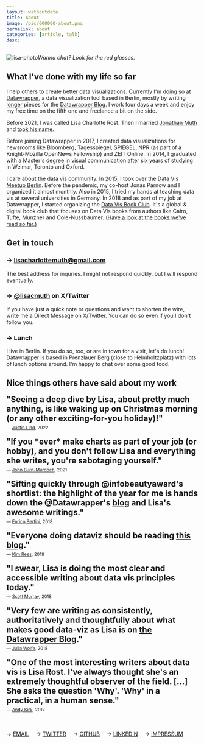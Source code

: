 ```yaml
---
layout: withoutdate
title: About
image: /pic/000000-about.png
permalink: about
categories: [article, talk]
desc:
---
```


![lisa-photo](/pic/0000-lisahead3.jpg)*Wanna chat? Look for the red glasses.*

## What I've done with my life so far

I help others to create better data visualizations. Currently I'm doing so at [Datawrapper](https://www.datawrapper.de/), a data visualization tool based in Berlin, mostly by writing [longer](https://www.datawrapper.de/blog/category/datavis-dos-and-donts/) pieces for the [Datawrapper Blog](https://www.datawrapper.de/blog/). I work four days a week and enjoy my free time on the fifth one and freelance a bit on the side.

Before 2021, I was called Lisa Charlotte Rost. Then I married [Jonathan Muth](https://jonathanmuth.com/) and [took his name](https://lisacharlottemuth.com/muth).

Before joining Datawrapper in 2017, I created data visualizations for newsrooms like Bloomberg, Tagesspiegel, SPIEGEL, NPR (as part of a Knight-Mozilla OpenNews Fellowship) and ZEIT Online. In 2014, I graduated with a Master's degree in visual communication after six years of studying in Weimar, Toronto and Oxford.

I care about the data vis community. In 2015, I took over the [Data Vis Meetup Berlin](https://www.meetup.com/Data-Visualization-Berlin/events/). Before the pandemic, my co-host Jonas Parnow and I organized it almost monthly. Also in 2015, I tried my hands at teaching data vis at several universities in Germany. In 2018 and as part of my job at Datawrapper, I started organizing the [Data Vis Book Club](https://twitter.com/datavisclub). It's a global & digital book club that focuses on Data Vis books from authors like Cairo, Tufte, Munzner and Cole-Nussbaumer. [(Have a look at the books we've read so far.)](https://www.datawrapper.de/blog/tags/bookclub/)


## Get in touch

### &rarr;  [lisacharlottemuth@gmail.com](mailto:lisacharlottemuth@gmail.com)
The best address for inquries. I might not respond quickly, but  I will respond eventually.

### &rarr;  [@lisacmuth](https://x.com/lisacmuth) on X/Twitter
If you have just a quick note or questions and want to shorten the wire, write me a Direct Message on X/Twitter. You can do so even if you I don't follow you.

### &rarr;  Lunch
I live in Berlin. If you do so, too, or are in town for a visit, let's do lunch! Datawrapper is based in Prenzlauer Berg (close to Helmholtzplatz) with lots of lunch options around. I'm happy to chat over some good food.


## Nice things others have said about my work

<p>

<h2 style="margin-top: 0px; margin-bottom: 5px;">"Seeing a deep dive by Lisa, about pretty much anything, is like waking up on Christmas morning (or any other exciting-for-you holiday)!"</h2>
<small>— <a href="https://twitter.com/montanajustin/status/1569327921881567234">Justin Lind</a>, 2022</small><br><br>

<h2 style="margin-top: 0px; margin-bottom: 5px;">"If you *ever* make charts as part of your job (or hobby), and you don't follow Lisa and everything she writes, you're sabotaging yourself."</h2>
<small>— <a href="https://twitter.com/jburnmurdoch/status/1372131687585488896">John Burn-Murdoch</a>, 2021</small><br><br>

<h2 style="margin-top: 0px; margin-bottom: 5px;">"Sifting quickly through @infobeautyaward's shortlist: the highlight of the year for me is hands down the @Datawrapper's <a href="https://www.datawrapper.de/blog/">blog</a> and Lisa's awesome writings."</h2>
<small>— <a href="https://twitter.com/FILWD/status/1050209621980446721">Enrico Bertini</a>, 2018</small><br><br>

<h2 style="margin-top: 0px; margin-bottom: 5px;">"Everyone doing dataviz should be reading <a href="https://www.datawrapper.de/blog/">this blog</a>."</h2>
<small>— <a href="https://twitter.com/krees/status/976422988508794880">Kim Rees</a>, 2018</small><br><br>

<h2 style="margin-top: 0px; margin-bottom: 5px;">"I swear, Lisa is doing the most clear and accessible writing about data vis principles today."</h2>   <small>— <a href="https://vis.social/@scott/100005444529064633">Scott Murray</a>, 2018</small><br><br>

<h2 style="margin-top: 0px; margin-bottom: 5px;">"Very few are writing as consistently, authoritatively and thoughtfully about what makes good data-viz as Lisa is on <a href="https://www.datawrapper.de/blog/">the Datawrapper Blog</a>."</h2>   <small>— <a href="https://twitter.com/juruwolfe/status/1052542325673615360">Julia Wolfe</a>, 2018</small><br><br>

<h2 style="margin-top: 0px; margin-bottom: 5px;">"One of the most interesting writers about data vis is Lisa Rost. I've always thought she's an extremely thoughtful observer of the field. [...] She asks the question 'Why'. 'Why' in a practical, in a human sense."</h2>   <small>— <a href="https://policyviz.com/podcast/episode-108-andy-kirk/">Andy Kirk</a>, 2017</small><br><br>

</p>

<br>

<div class="sidebar-text">
  &rarr; <a href="mailto:lisacharlottemuth@gmail.com">EMAIL</a>&emsp;
  &rarr; <a href="https://twitter.com/lisacmuth" target="_blank">TWITTER</a>&emsp;
  &rarr; <a href="https://github.com/lisacharlotterost" target="_blank">GITHUB</a>&emsp;
  &rarr; <a href="https://www.linkedin.com/in/lisacmuth/" target="_blank">LINKEDIN</a>&emsp;
  &rarr; <a href="/impressum.html">IMPRESSUM</a>
</div><br>
